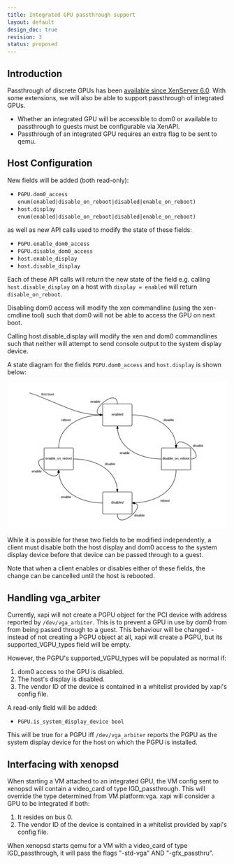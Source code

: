 ```yaml
---
title: Integrated GPU passthrough support
layout: default
design_doc: true
revision: 3
status: proposed
---
```


Introduction
------------

Passthrough of discrete GPUs has been
[available since XenServer 6.0]({{site.baseurl}}/xapi/design/gpu-passthrough.html).
With some extensions, we will also be able to support passthrough of integrated
GPUs.

- Whether an integrated GPU will be accessible to dom0 or available to
  passthrough to guests must be configurable via XenAPI.
- Passthrough of an integrated GPU requires an extra flag to be sent to qemu.

Host Configuration
------------------

New fields will be added (both read-only):

- `PGPU.dom0_access enum(enabled|disable_on_reboot|disabled|enable_on_reboot)`
- `host.display enum(enabled|disable_on_reboot|disabled|enable_on_reboot)`

as well as new API calls used to modify the state of these fields:

- `PGPU.enable_dom0_access`
- `PGPU.disable_dom0_access`
- `host.enable_display`
- `host.disable_display`

Each of these API calls will return the new state of the field e.g. calling
`host.disable_display` on a host with `display = enabled` will return
`disable_on_reboot`.

Disabling dom0 access will modify the xen commandline (using the xen-cmdline
tool) such that dom0 will not be able to access the GPU on next boot.

Calling host.disable_display will modify the xen and dom0 commandlines such
that neither will attempt to send console output to the system display device.

A state diagram for the fields `PGPU.dom0_access` and `host.display` is shown
below:

![host.integrated_GPU_passthrough flow diagram](integrated-gpu-passthrough.png)

While it is possible for these two fields to be modified independently, a
client must disable both the host display and dom0 access to the system display
device before that device can be passed through to a guest.

Note that when a client enables or disables either of these fields, the change
can be cancelled until the host is rebooted.

Handling vga_arbiter
--------------------

Currently, xapi will not create a PGPU object for the PCI device with address
reported by `/dev/vga_arbiter`. This is to prevent a GPU in use by dom0 from
from being passed through to a guest. This behaviour will be changed - instead
of not creating a PGPU object at all, xapi will create a PGPU, but its
supported_VGPU_types field will be empty.

However, the PGPU's supported_VGPU_types will be populated as normal if:

1.  dom0 access to the GPU is disabled.
2.  The host's display is disabled.
3.  The vendor ID of the device is contained in a whitelist provided by xapi's
    config file.

A read-only field will be added:

- `PGPU.is_system_display_device bool`

This will be true for a PGPU iff `/dev/vga_arbiter` reports the PGPU as the
system display device for the host on which the PGPU is installed.

Interfacing with xenopsd
------------------------

When starting a VM attached to an integrated GPU, the VM config sent to xenopsd
will contain a video_card of type IGD_passthrough. This will override the type
determined from VM.platform:vga. xapi will consider a GPU to be integrated if
both:

1.  It resides on bus 0.
2.  The vendor ID of the device is contained in a whitelist provided by xapi's
    config file.

When xenopsd starts qemu for a VM with a video_card of type IGD_passthrough,
it will pass the flags "-std-vga" AND "-gfx_passthru".
